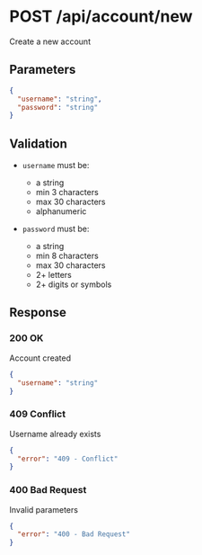 # POST /api/account/new

Create a new account

## Parameters

```json
{
  "username": "string",
  "password": "string"
}
```

## Validation

- `username` must be:

  - a string
  - min 3 characters
  - max 30 characters
  - alphanumeric

- `password` must be:

  - a string
  - min 8 characters
  - max 30 characters
  - 2+ letters
  - 2+ digits or symbols

## Response

### 200 OK

Account created

```json
{
  "username": "string"
}
```

### 409 Conflict

Username already exists

```json
{
  "error": "409 - Conflict"
}
```

### 400 Bad Request

Invalid parameters

```json
{
  "error": "400 - Bad Request"
}
```

